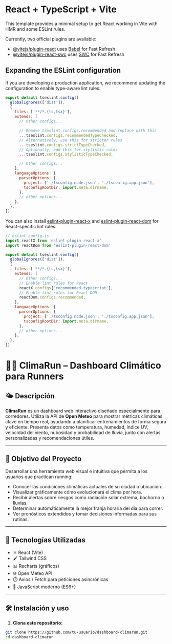 # React + TypeScript + Vite

This template provides a minimal setup to get React working in Vite with HMR and some ESLint rules.

Currently, two official plugins are available:

- [@vitejs/plugin-react](https://github.com/vitejs/vite-plugin-react/blob/main/packages/plugin-react) uses [Babel](https://babeljs.io/) for Fast Refresh
- [@vitejs/plugin-react-swc](https://github.com/vitejs/vite-plugin-react/blob/main/packages/plugin-react-swc) uses [SWC](https://swc.rs/) for Fast Refresh

## Expanding the ESLint configuration

If you are developing a production application, we recommend updating the configuration to enable type-aware lint rules:

```js
export default tseslint.config([
  globalIgnores(['dist']),
  {
    files: ['**/*.{ts,tsx}'],
    extends: [
      // Other configs...

      // Remove tseslint.configs.recommended and replace with this
      ...tseslint.configs.recommendedTypeChecked,
      // Alternatively, use this for stricter rules
      ...tseslint.configs.strictTypeChecked,
      // Optionally, add this for stylistic rules
      ...tseslint.configs.stylisticTypeChecked,

      // Other configs...
    ],
    languageOptions: {
      parserOptions: {
        project: ['./tsconfig.node.json', './tsconfig.app.json'],
        tsconfigRootDir: import.meta.dirname,
      },
      // other options...
    },
  },
])
```

You can also install [eslint-plugin-react-x](https://github.com/Rel1cx/eslint-react/tree/main/packages/plugins/eslint-plugin-react-x) and [eslint-plugin-react-dom](https://github.com/Rel1cx/eslint-react/tree/main/packages/plugins/eslint-plugin-react-dom) for React-specific lint rules:

```js
// eslint.config.js
import reactX from 'eslint-plugin-react-x'
import reactDom from 'eslint-plugin-react-dom'

export default tseslint.config([
  globalIgnores(['dist']),
  {
    files: ['**/*.{ts,tsx}'],
    extends: [
      // Other configs...
      // Enable lint rules for React
      reactX.configs['recommended-typescript'],
      // Enable lint rules for React DOM
      reactDom.configs.recommended,
    ],
    languageOptions: {
      parserOptions: {
        project: ['./tsconfig.node.json', './tsconfig.app.json'],
        tsconfigRootDir: import.meta.dirname,
      },
      // other options...
    },
  },
])
```
# 🏃‍♂️ ClimaRun – Dashboard Climático para Runners

## 🌤️ Descripción

**ClimaRun** es un dashboard web interactivo diseñado especialmente para corredores. Utiliza la API de **Open Meteo** para mostrar métricas climáticas clave en tiempo real, ayudando a planificar entrenamientos de forma segura y eficiente. Presenta datos como temperatura, humedad, índice UV, velocidad del viento, nubosidad y probabilidad de lluvia, junto con alertas personalizadas y recomendaciones útiles.

---

## 🎯 Objetivo del Proyecto

Desarrollar una herramienta web visual e intuitiva que permita a los usuarios que practican running:

- Conocer las condiciones climáticas actuales de su ciudad o ubicación.
- Visualizar gráficamente cómo evolucionará el clima por hora.
- Recibir alertas sobre riesgos como radiación solar extrema, bochorno o lluvias.
- Determinar automáticamente la mejor franja horaria del día para correr.
- Ver pronósticos extendidos y tomar decisiones informadas para sus rutinas.

---

## 🚀 Tecnologías Utilizadas

- ⚛️ React (Vite)
- 🖌️ Tailwind CSS
- 📊 Recharts (gráficos)
- 🌐 Open Meteo API
- ⏱️ Axios / Fetch para peticiones asincrónicas
- 🧠 JavaScript moderno (ES6+)

---

## 🛠️ Instalación y uso

1. **Clona este repositorio:**

```bash
git clone https://github.com/tu-usuario/dashboard-climarun.git
cd dashboard-climarun

